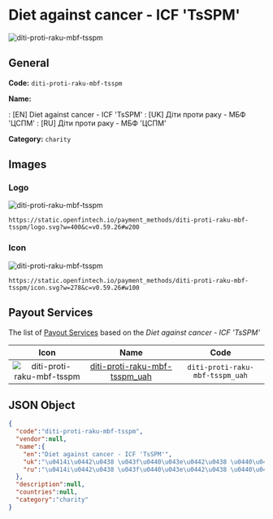 
# Diet against cancer - ICF 'TsSPM' 
![diti-proti-raku-mbf-tsspm](https://static.openfintech.io/payment_methods/diti-proti-raku-mbf-tsspm/logo.svg?w=400&c=v0.59.26#w200)  

## General 
**Code:** `diti-proti-raku-mbf-tsspm` 
 
**Name:** 
 
:	[EN] Diet against cancer - ICF 'TsSPM' 
:	[UK] Дiти проти раку - МБФ 'ЦСПМ' 
:	[RU] Дiти проти раку - МБФ 'ЦСПМ' 
 
**Category:** `charity` 
 

## Images 

### Logo 
![diti-proti-raku-mbf-tsspm](https://static.openfintech.io/payment_methods/diti-proti-raku-mbf-tsspm/logo.svg?w=400&c=v0.59.26#w200)  

```
https://static.openfintech.io/payment_methods/diti-proti-raku-mbf-tsspm/logo.svg?w=400&c=v0.59.26#w200
```  

### Icon 
![diti-proti-raku-mbf-tsspm](https://static.openfintech.io/payment_methods/diti-proti-raku-mbf-tsspm/icon.svg?w=278&c=v0.59.26#w100)  

```
https://static.openfintech.io/payment_methods/diti-proti-raku-mbf-tsspm/icon.svg?w=278&c=v0.59.26#w100
```  

## Payout Services 
 
The list of [Payout Services](/payout-services/) based on the _Diet against cancer - ICF 'TsSPM'_ 

|Icon|Name|Code| 
|:---:|:---:|:---:| 
|![diti-proti-raku-mbf-tsspm](https://static.openfintech.io/payout_methods/diti-proti-raku-mbf-tsspm/icon.png?w=278&c=v0.59.26#w40) |[diti-proti-raku-mbf-tsspm_uah](/payout-services/diti-proti-raku-mbf-tsspm_uah/)|`diti-proti-raku-mbf-tsspm_uah`| 
 

## JSON Object 

```json
{
  "code":"diti-proti-raku-mbf-tsspm",
  "vendor":null,
  "name":{
    "en":"Diet against cancer - ICF 'TsSPM'",
    "uk":"\u0414i\u0442\u0438 \u043f\u0440\u043e\u0442\u0438 \u0440\u0430\u043a\u0443 - \u041c\u0411\u0424 '\u0426\u0421\u041f\u041c'",
    "ru":"\u0414i\u0442\u0438 \u043f\u0440\u043e\u0442\u0438 \u0440\u0430\u043a\u0443 - \u041c\u0411\u0424 '\u0426\u0421\u041f\u041c'"
  },
  "description":null,
  "countries":null,
  "category":"charity"
}
```  
